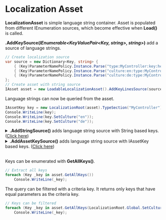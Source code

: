 # Localization Asset
**LocalizationAsset** is simple language string container. Asset is populated from different IEnumeration sources, which become effective when **Load()** is called.

**.AddKeySource(*IEnumerable&lt;KeyValuePair&lt;Key, string&gt;, string&gt;*)** add a source of language strings.

```csharp
// Create localization source
var source = new Dictionary<Key, string> {
    { (Key)ParameterNamePolicy.Instance.Parse("type:MyController:key:hello", Key.Root),            "Hello World!" },
    { (Key)ParameterNamePolicy.Instance.Parse("culture:en:type:MyController:key:hello", Key.Root), "Hello World!" },
    { (Key)ParameterNamePolicy.Instance.Parse("culture:de:type:MyController:key:hello", Key.Root), "Hallo Welt!"  }
};
// Create asset with string source
IAsset asset = new LoadableLocalizationAsset().AddKeyLinesSource(source).Load();
```

Language strings can now be queried from the asset.

```csharp
IAssetKey key = new LocalizationRoot(asset).TypeSection("MyController").Key("hello");
Console.WriteLine(key);
Console.WriteLine(key.SetCulture("en"));
Console.WriteLine(key.SetCulture("de"));
```

<details>
  <summary><b>.AddStringSource()</b> adds language string source with String based keys. (<u>Click here</u>)</summary>
These keys are converted to Key internally when <b>.Load()</b> is called.

```csharp
// Create localization source
var source = new Dictionary<string, string> {
    { "MyController:hello", "Hello World!"    },
    { "en:MyController:hello", "Hello World!" },
    { "de:MyController:hello", "Hallo Welt!"  }
};
// Create asset with string source
IAsset asset = new LoadableLocalizationAsset().AddKeyStringSource(source, "{culture:}{type:}{Key}").Load();
```
</details>

<details>
  <summary><b>.AddAssetKeySource()</b> adds language string source with IAssetKey based keys. (<u>Click here</u>)</summary>
These keys are converted to Key internally when <b>.Load()</b> is called.

```csharp
// Create localization source
var source = new Dictionary<IAssetKey, string> {
    { new LocalizationRoot().TypeSection("MyController").Key("hello"),                  "Hello World!" },
    { new LocalizationRoot().TypeSection("MyController").Key("hello").SetCulture("en"), "Hello World!" },
    { new LocalizationRoot().TypeSection("MyController").Key("hello").SetCulture("de"), "Hallo Welt!"  }
};
// Create asset with string source
IAsset asset = new LoadableLocalizationAsset().AddKeyLinesSource(source).Load();
```
</details>
<br/>

Keys can be enumerated with **GetAllKeys()**. 

```csharp
// Extract all keys
foreach (Key _key in asset.GetAllKeys())
    Console.WriteLine(_key);
```

The query can be filtered with a criteria key. It returns only keys that have equal parameters as the criteria key.

```csharp
// Keys can be filtered
foreach (Key _key in asset.GetAllKeys(LocalizationRoot.Global.SetCulture("de")))
    Console.WriteLine(_key);
```
